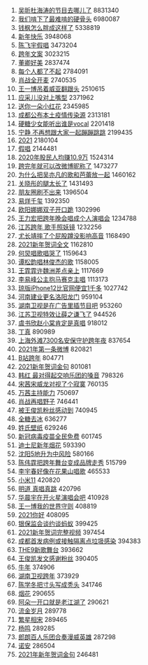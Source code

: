 1. [吴昕杜海涛的节目去哪儿了](https://s.weibo.com/weibo?q=%E5%90%B4%E6%98%95%E6%9D%9C%E6%B5%B7%E6%B6%9B%E7%9A%84%E8%8A%82%E7%9B%AE%E5%8E%BB%E5%93%AA%E5%84%BF%E4%BA%86&Refer=top) 8831340
1. [我们啃下了最难啃的硬骨头](https://s.weibo.com/weibo?q=%23%E6%88%91%E4%BB%AC%E5%95%83%E4%B8%8B%E4%BA%86%E6%9C%80%E9%9A%BE%E5%95%83%E7%9A%84%E7%A1%AC%E9%AA%A8%E5%A4%B4%23&Refer=top) 6980087
1. [钱枫怎么胖成这样了](https://s.weibo.com/weibo?q=%E9%92%B1%E6%9E%AB%E6%80%8E%E4%B9%88%E8%83%96%E6%88%90%E8%BF%99%E6%A0%B7%E4%BA%86&Refer=top) 5338819
1. [新年快乐](https://s.weibo.com/weibo?q=%23%E6%96%B0%E5%B9%B4%E5%BF%AB%E4%B9%90%23&Refer=top) 3948068
1. [陈飞宇假唱](https://s.weibo.com/weibo?q=%23%E9%99%88%E9%A3%9E%E5%AE%87%E5%81%87%E5%94%B1%23&Refer=top) 3473204
1. [跨年文案](https://s.weibo.com/weibo?q=%23%E8%B7%A8%E5%B9%B4%E6%96%87%E6%A1%88%23&Refer=top) 3023215
1. [董卿好美](https://s.weibo.com/weibo?q=%23%E8%91%A3%E5%8D%BF%E5%A5%BD%E7%BE%8E%23&Refer=top) 2837474
1. [每个人都了不起](https://s.weibo.com/weibo?q=%23%E6%AF%8F%E4%B8%AA%E4%BA%BA%E9%83%BD%E4%BA%86%E4%B8%8D%E8%B5%B7%23&Refer=top) 2784091
1. [肖战全开麦](https://s.weibo.com/weibo?q=%23%E8%82%96%E6%88%98%E5%85%A8%E5%BC%80%E9%BA%A6%23&Refer=top) 2740535
1. [王一博吊着威亚翻跟头](https://s.weibo.com/weibo?q=%E7%8E%8B%E4%B8%80%E5%8D%9A%E5%90%8A%E7%9D%80%E5%A8%81%E4%BA%9A%E7%BF%BB%E8%B7%9F%E5%A4%B4&Refer=top) 2510615
1. [应采儿没对上嘴型](https://s.weibo.com/weibo?q=%E5%BA%94%E9%87%87%E5%84%BF%E6%B2%A1%E5%AF%B9%E4%B8%8A%E5%98%B4%E5%9E%8B&Refer=top) 2371962
1. [送你一朵小红花](https://s.weibo.com/weibo?q=%E9%80%81%E4%BD%A0%E4%B8%80%E6%9C%B5%E5%B0%8F%E7%BA%A2%E8%8A%B1&Refer=top) 2345985
1. [成都公布本土疫情传染源](https://s.weibo.com/weibo?q=%23%E6%88%90%E9%83%BD%E5%85%AC%E5%B8%83%E6%9C%AC%E5%9C%9F%E7%96%AB%E6%83%85%E4%BC%A0%E6%9F%93%E6%BA%90%23&Refer=top) 2313181
1. [硬糖少女能听出谁是vocal](https://s.weibo.com/weibo?q=%23%E7%A1%AC%E7%B3%96%E5%B0%91%E5%A5%B3%E8%83%BD%E5%90%AC%E5%87%BA%E8%B0%81%E6%98%AFvocal%23&Refer=top) 2201418
1. [宁静 不再想跟大家一起蹦蹦跳跳](https://s.weibo.com/weibo?q=%E5%AE%81%E9%9D%99%20%E4%B8%8D%E5%86%8D%E6%83%B3%E8%B7%9F%E5%A4%A7%E5%AE%B6%E4%B8%80%E8%B5%B7%E8%B9%A6%E8%B9%A6%E8%B7%B3%E8%B7%B3&Refer=top) 2199435
1. [2021](https://s.weibo.com/weibo?q=%232021%23&Refer=top) 2180104
1. [假唱](https://s.weibo.com/weibo?q=%E5%81%87%E5%94%B1&Refer=top) 2144481
1. [2020年股民人均赚10.9万](https://s.weibo.com/weibo?q=%232020%E5%B9%B4%E8%82%A1%E6%B0%91%E4%BA%BA%E5%9D%87%E8%B5%9A10.9%E4%B8%87%23&Refer=top) 1524314
1. [跨完年就可以改微博昵称了](https://s.weibo.com/weibo?q=%23%E8%B7%A8%E5%AE%8C%E5%B9%B4%E5%B0%B1%E5%8F%AF%E4%BB%A5%E6%94%B9%E5%BE%AE%E5%8D%9A%E6%98%B5%E7%A7%B0%E4%BA%86%23&Refer=top) 1473277
1. [为什么把吴亦凡的歌和芭蕾放一起](https://s.weibo.com/weibo?q=%E4%B8%BA%E4%BB%80%E4%B9%88%E6%8A%8A%E5%90%B4%E4%BA%A6%E5%87%A1%E7%9A%84%E6%AD%8C%E5%92%8C%E8%8A%AD%E8%95%BE%E6%94%BE%E4%B8%80%E8%B5%B7&Refer=top) 1460162
1. [关晓彤的腿太长了](https://s.weibo.com/weibo?q=%23%E5%85%B3%E6%99%93%E5%BD%A4%E7%9A%84%E8%85%BF%E5%A4%AA%E9%95%BF%E4%BA%86%23&Refer=top) 1431493
1. [朋友圈刷不出来](https://s.weibo.com/weibo?q=%E6%9C%8B%E5%8F%8B%E5%9C%88%E5%88%B7%E4%B8%8D%E5%87%BA%E6%9D%A5&Refer=top) 1396504
1. [易烊千玺](https://s.weibo.com/weibo?q=%E6%98%93%E7%83%8A%E5%8D%83%E7%8E%BA&Refer=top) 1392350
1. [欧阳娜娜双子开口跪](https://s.weibo.com/weibo?q=%E6%AC%A7%E9%98%B3%E5%A8%9C%E5%A8%9C%E5%8F%8C%E5%AD%90%E5%BC%80%E5%8F%A3%E8%B7%AA&Refer=top) 1302996
1. [王力宏把跨年晚会唱成个人演唱会](https://s.weibo.com/weibo?q=%23%E7%8E%8B%E5%8A%9B%E5%AE%8F%E6%8A%8A%E8%B7%A8%E5%B9%B4%E6%99%9A%E4%BC%9A%E5%94%B1%E6%88%90%E4%B8%AA%E4%BA%BA%E6%BC%94%E5%94%B1%E4%BC%9A%23&Refer=top) 1234788
1. [江苏跨年 歌手照妖镜](https://s.weibo.com/weibo?q=%E6%B1%9F%E8%8B%8F%E8%B7%A8%E5%B9%B4%20%E6%AD%8C%E6%89%8B%E7%85%A7%E5%A6%96%E9%95%9C&Refer=top) 1232256
1. [尤长靖摔了个屁股蹲没影响高音](https://s.weibo.com/weibo?q=%E5%B0%A4%E9%95%BF%E9%9D%96%E6%91%94%E4%BA%86%E4%B8%AA%E5%B1%81%E8%82%A1%E8%B9%B2%E6%B2%A1%E5%BD%B1%E5%93%8D%E9%AB%98%E9%9F%B3&Refer=top) 1168490
1. [2021新年贺词全文](https://s.weibo.com/weibo?q=%232021%E6%96%B0%E5%B9%B4%E8%B4%BA%E8%AF%8D%E5%85%A8%E6%96%87%23&Refer=top) 1162810
1. [何炅唱歌唱哭了](https://s.weibo.com/weibo?q=%23%E4%BD%95%E7%82%85%E5%94%B1%E6%AD%8C%E5%94%B1%E5%93%AD%E4%BA%86%23&Refer=top) 1159643
1. [谭松韵唱林俊杰的歌](https://s.weibo.com/weibo?q=%E8%B0%AD%E6%9D%BE%E9%9F%B5%E5%94%B1%E6%9E%97%E4%BF%8A%E6%9D%B0%E7%9A%84%E6%AD%8C&Refer=top) 1158005
1. [王霏霏许魏洲差点亲上](https://s.weibo.com/weibo?q=%23%E7%8E%8B%E9%9C%8F%E9%9C%8F%E8%AE%B8%E9%AD%8F%E6%B4%B2%E5%B7%AE%E7%82%B9%E4%BA%B2%E4%B8%8A%23&Refer=top) 1117669
1. [李易峰公主抱马赛克主唱](https://s.weibo.com/weibo?q=%E6%9D%8E%E6%98%93%E5%B3%B0%E5%85%AC%E4%B8%BB%E6%8A%B1%E9%A9%AC%E8%B5%9B%E5%85%8B%E4%B8%BB%E5%94%B1&Refer=top) 1113173
1. [琼版iPhone12比官网便宜1千多](https://s.weibo.com/weibo?q=%23%E7%90%BC%E7%89%88iPhone12%E6%AF%94%E5%AE%98%E7%BD%91%E4%BE%BF%E5%AE%9C1%E5%8D%83%E5%A4%9A%23&Refer=top) 1027742
1. [河南建业更名洛阳龙门](https://s.weibo.com/weibo?q=%23%E6%B2%B3%E5%8D%97%E5%BB%BA%E4%B8%9A%E6%9B%B4%E5%90%8D%E6%B4%9B%E9%98%B3%E9%BE%99%E9%97%A8%23&Refer=top) 959104
1. [湖南卫视是在广告里插节目吧](https://s.weibo.com/weibo?q=%E6%B9%96%E5%8D%97%E5%8D%AB%E8%A7%86%E6%98%AF%E5%9C%A8%E5%B9%BF%E5%91%8A%E9%87%8C%E6%8F%92%E8%8A%82%E7%9B%AE%E5%90%A7&Refer=top) 953260
1. [江苏卫视特效让薛之谦飞了](https://s.weibo.com/weibo?q=%23%E6%B1%9F%E8%8B%8F%E5%8D%AB%E8%A7%86%E7%89%B9%E6%95%88%E8%AE%A9%E8%96%9B%E4%B9%8B%E8%B0%A6%E9%A3%9E%E4%BA%86%23&Refer=top) 944526
1. [虞书欣赵小棠肯定是真唱](https://s.weibo.com/weibo?q=%23%E8%99%9E%E4%B9%A6%E6%AC%A3%E8%B5%B5%E5%B0%8F%E6%A3%A0%E8%82%AF%E5%AE%9A%E6%98%AF%E7%9C%9F%E5%94%B1%23&Refer=top) 918012
1. [丁真](https://s.weibo.com/weibo?q=%E4%B8%81%E7%9C%9F&Refer=top) 890989
1. [上海外滩7300名安保守护跨年夜](https://s.weibo.com/weibo?q=%E4%B8%8A%E6%B5%B7%E5%A4%96%E6%BB%A97300%E5%90%8D%E5%AE%89%E4%BF%9D%E5%AE%88%E6%8A%A4%E8%B7%A8%E5%B9%B4%E5%A4%9C&Refer=top) 837654
1. [2021年第一条微博](https://s.weibo.com/weibo?q=%232021%E5%B9%B4%E7%AC%AC%E4%B8%80%E6%9D%A1%E5%BE%AE%E5%8D%9A%23&Refer=top) 820821
1. [B站跨年](https://s.weibo.com/weibo?q=B%E7%AB%99%E8%B7%A8%E5%B9%B4&Refer=top) 804771
1. [2021新年贺词金句](https://s.weibo.com/weibo?q=%232021%E6%96%B0%E5%B9%B4%E8%B4%BA%E8%AF%8D%E9%87%91%E5%8F%A5%23&Refer=top) 801081
1. [韩红 最对得起交响乐团的嗓音](https://s.weibo.com/weibo?q=%E9%9F%A9%E7%BA%A2%20%E6%9C%80%E5%AF%B9%E5%BE%97%E8%B5%B7%E4%BA%A4%E5%93%8D%E4%B9%90%E5%9B%A2%E7%9A%84%E5%97%93%E9%9F%B3&Refer=top) 798326
1. [宋茜宋威龙对视了个寂寞](https://s.weibo.com/weibo?q=%23%E5%AE%8B%E8%8C%9C%E5%AE%8B%E5%A8%81%E9%BE%99%E5%AF%B9%E8%A7%86%E4%BA%86%E4%B8%AA%E5%AF%82%E5%AF%9E%23&Refer=top) 760135
1. [万茜主持能力](https://s.weibo.com/weibo?q=%23%E4%B8%87%E8%8C%9C%E4%B8%BB%E6%8C%81%E8%83%BD%E5%8A%9B%23&Refer=top) 750697
1. [肖战再唱野子](https://s.weibo.com/weibo?q=%E8%82%96%E6%88%98%E5%86%8D%E5%94%B1%E9%87%8E%E5%AD%90&Refer=top) 746441
1. [被王俊凯粉丝感动到](https://s.weibo.com/weibo?q=%23%E8%A2%AB%E7%8E%8B%E4%BF%8A%E5%87%AF%E7%B2%89%E4%B8%9D%E6%84%9F%E5%8A%A8%E5%88%B0%23&Refer=top) 740945
1. [全糖去冰](https://s.weibo.com/weibo?q=%E5%85%A8%E7%B3%96%E5%8E%BB%E5%86%B0&Refer=top) 636277
1. [姓氏壁纸](https://s.weibo.com/weibo?q=%23%E5%A7%93%E6%B0%8F%E5%A3%81%E7%BA%B8%23&Refer=top) 629246
1. [新冠病毒疫苗全民免费](https://s.weibo.com/weibo?q=%23%E6%96%B0%E5%86%A0%E7%97%85%E6%AF%92%E7%96%AB%E8%8B%97%E5%85%A8%E6%B0%91%E5%85%8D%E8%B4%B9%23&Refer=top) 601745
1. [迪士尼新年烟花](https://s.weibo.com/weibo?q=%E8%BF%AA%E5%A3%AB%E5%B0%BC%E6%96%B0%E5%B9%B4%E7%83%9F%E8%8A%B1&Refer=top) 593390
1. [沈阳5地升为中风险](https://s.weibo.com/weibo?q=%23%E6%B2%88%E9%98%B35%E5%9C%B0%E5%8D%87%E4%B8%BA%E4%B8%AD%E9%A3%8E%E9%99%A9%23&Refer=top) 580166
1. [陈伟霆把跨年舞台变成品牌走秀](https://s.weibo.com/weibo?q=%E9%99%88%E4%BC%9F%E9%9C%86%E6%8A%8A%E8%B7%A8%E5%B9%B4%E8%88%9E%E5%8F%B0%E5%8F%98%E6%88%90%E5%93%81%E7%89%8C%E8%B5%B0%E7%A7%80&Refer=top) 515799
1. [李宇春好像在花果山唱歌](https://s.weibo.com/weibo?q=%23%E6%9D%8E%E5%AE%87%E6%98%A5%E5%A5%BD%E5%83%8F%E5%9C%A8%E8%8A%B1%E6%9E%9C%E5%B1%B1%E5%94%B1%E6%AD%8C%23&Refer=top) 465533
1. [小米11](https://s.weibo.com/weibo?q=%23%E5%B0%8F%E7%B1%B311%23&Refer=top) 420820
1. [明道 真唱真跳](https://s.weibo.com/weibo?q=%E6%98%8E%E9%81%93%20%E7%9C%9F%E5%94%B1%E7%9C%9F%E8%B7%B3&Refer=top) 420796
1. [华晨宇在开火星演唱会吧](https://s.weibo.com/weibo?q=%23%E5%8D%8E%E6%99%A8%E5%AE%87%E5%9C%A8%E5%BC%80%E7%81%AB%E6%98%9F%E6%BC%94%E5%94%B1%E4%BC%9A%E5%90%A7%23&Refer=top) 410928
1. [王一博我的世界守则](https://s.weibo.com/weibo?q=%23%E7%8E%8B%E4%B8%80%E5%8D%9A%E6%88%91%E7%9A%84%E4%B8%96%E7%95%8C%E5%AE%88%E5%88%99%23&Refer=top) 408819
1. [2021你好](https://s.weibo.com/weibo?q=2021%E4%BD%A0%E5%A5%BD&Refer=top) 408095
1. [银保监会谈约谈蚂蚁](https://s.weibo.com/weibo?q=%E9%93%B6%E4%BF%9D%E7%9B%91%E4%BC%9A%E8%B0%88%E7%BA%A6%E8%B0%88%E8%9A%82%E8%9A%81&Refer=top) 399425
1. [2021新年贺词完整视频](https://s.weibo.com/weibo?q=%232021%E6%96%B0%E5%B9%B4%E8%B4%BA%E8%AF%8D%E5%AE%8C%E6%95%B4%E8%A7%86%E9%A2%91%23&Refer=top) 397454
1. [成都首发病例或接触隔离点垃圾感染](https://s.weibo.com/weibo?q=%23%E6%88%90%E9%83%BD%E9%A6%96%E5%8F%91%E7%97%85%E4%BE%8B%E6%88%96%E6%8E%A5%E8%A7%A6%E9%9A%94%E7%A6%BB%E7%82%B9%E5%9E%83%E5%9C%BE%E6%84%9F%E6%9F%93%23&Refer=top) 394383
1. [THE9新歌舞台](https://s.weibo.com/weibo?q=THE9%E6%96%B0%E6%AD%8C%E8%88%9E%E5%8F%B0&Refer=top) 393662
1. [王俊凯发文感谢粉丝](https://s.weibo.com/weibo?q=%23%E7%8E%8B%E4%BF%8A%E5%87%AF%E5%8F%91%E6%96%87%E6%84%9F%E8%B0%A2%E7%B2%89%E4%B8%9D%23&Refer=top) 390405
1. [牛年](https://s.weibo.com/weibo?q=%E7%89%9B%E5%B9%B4&Refer=top) 374906
1. [湖南卫视跨年](https://s.weibo.com/weibo?q=%E6%B9%96%E5%8D%97%E5%8D%AB%E8%A7%86%E8%B7%A8%E5%B9%B4&Refer=top) 373929
1. [陈学冬把寸头写成秃头](https://s.weibo.com/weibo?q=%23%E9%99%88%E5%AD%A6%E5%86%AC%E6%8A%8A%E5%AF%B8%E5%A4%B4%E5%86%99%E6%88%90%E7%A7%83%E5%A4%B4%23&Refer=top) 341746
1. [烟花](https://s.weibo.com/weibo?q=%E7%83%9F%E8%8A%B1&Refer=top) 290655
1. [阿朵一开口就是老江湖了](https://s.weibo.com/weibo?q=%E9%98%BF%E6%9C%B5%E4%B8%80%E5%BC%80%E5%8F%A3%E5%B0%B1%E6%98%AF%E8%80%81%E6%B1%9F%E6%B9%96%E4%BA%86&Refer=top) 290621
1. [流金岁月](https://s.weibo.com/weibo?q=%E6%B5%81%E9%87%91%E5%B2%81%E6%9C%88&Refer=top) 289778
1. [繁星相宋](https://s.weibo.com/weibo?q=%E7%B9%81%E6%98%9F%E7%9B%B8%E5%AE%8B&Refer=top) 289465
1. [杨鸣](https://s.weibo.com/weibo?q=%E6%9D%A8%E9%B8%A3&Refer=top) 289285
1. [郎朗百人乐团合奏漫威英雄](https://s.weibo.com/weibo?q=%E9%83%8E%E6%9C%97%E7%99%BE%E4%BA%BA%E4%B9%90%E5%9B%A2%E5%90%88%E5%A5%8F%E6%BC%AB%E5%A8%81%E8%8B%B1%E9%9B%84&Refer=top) 287298
1. [诺安](https://s.weibo.com/weibo?q=%E8%AF%BA%E5%AE%89&Refer=top) 286504
1. [2021年新年贺词金句](https://s.weibo.com/weibo?q=%232021%E5%B9%B4%E6%96%B0%E5%B9%B4%E8%B4%BA%E8%AF%8D%E9%87%91%E5%8F%A5%23&Refer=top) 246481